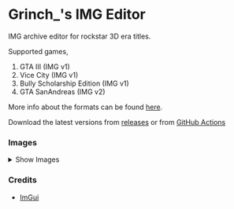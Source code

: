 # Grinch_'s IMG Editor

IMG archive editor for rockstar 3D era titles.

Supported games,
1. GTA III  (IMG v1)
2. Vice City  (IMG v1)
3. Bully Scholarship Edition  (IMG v1)
4. GTA SanAndreas  (IMG v2)

More info about the formats can be found [here](https://gtamods.com/wiki/IMG_archive). 

Download the latest versions from [releases](https://github.com/user-grinch/IMGEditor/releases) or from [GitHub Actions](https://github.com/user-grinch/IMGEditor/actions)

### Images
<details>
  <summary>Show Images</summary>
      <img src="./images/light.avif">
      <img src="./images/dark.avif">
</details>

### Credits
- [ImGui](https://github.com/ocornut/imgui)
